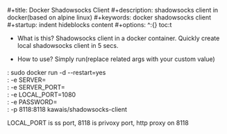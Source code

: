 #+title: Docker Shadowsocks Client
#+description: shadowsocks client in docker(based on alpine linux)
#+keywords: docker shadowsocks client 
#+startup: indent hideblocks content
#+options: ^:{} toc:t

* What is this?
Shadowsocks client in a docker container. Quickly create local shadowsocks client in 5 secs.

* How to use?
Simply run(replace related args with your custom value)

: sudo docker run -d --restart=yes \
:                 -e SERVER=<your-server> \
:                 -e SERVER_PORT=<port> \
:                 -e LOCAL_PORT=1080 \
:                 -e PASSWORD=<your-password> \
:                 -p 8118:8118 kawais/shadowsocks-client

LOCAL_PORT is ss port, 8118 is privoxy port, http proxy on 8118

